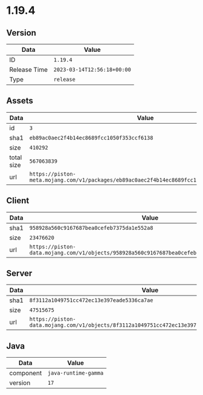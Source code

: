 # 1.19.4

## Version

|**Data**        | **Value**                 |
|----------------|-------------------------|
| ID   | ```1.19.4```   |
| Release Time   | ```2023-03-14T12:56:18+00:00```   |
| Type   | ```release```   |

## Assets

|**Data**        | **Value**                 |
|----------------|-------------------------|
| id   | ```3```   |
| sha1   | ```eb89ac0aec2f4b14ec8689fcc1050f353ccf6138```   |
| size   | ```410292```   |
| total size  | ```567063839```  |
| url       | ```https://piston-meta.mojang.com/v1/packages/eb89ac0aec2f4b14ec8689fcc1050f353ccf6138/3.json``` |

## Client

|**Data**        | **Value**                 |
|----------------|-------------------------|
| sha1   | ```958928a560c9167687bea0cefeb7375da1e552a8```   |
| size   | ```23476620```   |
| url       | ```https://piston-data.mojang.com/v1/objects/958928a560c9167687bea0cefeb7375da1e552a8/client.jar``` |

## Server

|**Data**        | **Value**                 |
|----------------|-------------------------|
| sha1   | ```8f3112a1049751cc472ec13e397eade5336ca7ae```   |
| size   | ```47515675```   |
| url       | ```https://piston-data.mojang.com/v1/objects/8f3112a1049751cc472ec13e397eade5336ca7ae/server.jar``` |

## Java

|**Data**        | **Value**                 |
|----------------|-------------------------|
| component   | ```java-runtime-gamma```   |
| version   | ```17```   |